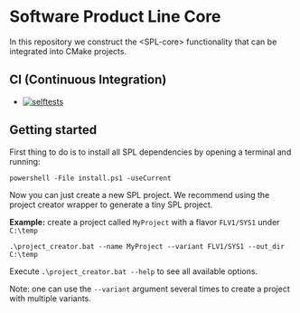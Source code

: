 # Software Product Line Core

In this repository we construct the &lt;SPL-core&gt; functionality that can be integrated into CMake projects.

## CI (Continuous Integration)

* [![selftests](https://github.com/avengineers/spl/actions/workflows/gate.yml/badge.svg)](https://github.com/avengineers/spl/actions/workflows/gate.yml)

## Getting started

First thing to do is to install all SPL dependencies by opening a terminal and running:

```
powershell -File install.ps1 -useCurrent
```

Now you can just create a new SPL project. We recommend using the project creator wrapper to generate a tiny SPL project.

**Example:** create a project called `MyProject` with a flavor `FLV1/SYS1` under `C:\temp`
```
.\project_creator.bat --name MyProject --variant FLV1/SYS1 --out_dir C:\temp
```

Execute `.\project_creator.bat --help` to see all available options.

Note: one can use the `--variant` argument several times to create a project with multiple variants.
